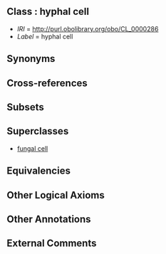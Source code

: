 
## Class : hyphal cell

 * *IRI* = http://purl.obolibrary.org/obo/CL_0000286
 * *Label* = hyphal cell

## Synonyms


## Cross-references


## Subsets


## Superclasses

 * [fungal cell](../../CL/21/CL_0000521.md)

## Equivalencies


## Other Logical Axioms


## Other Annotations


## External Comments

